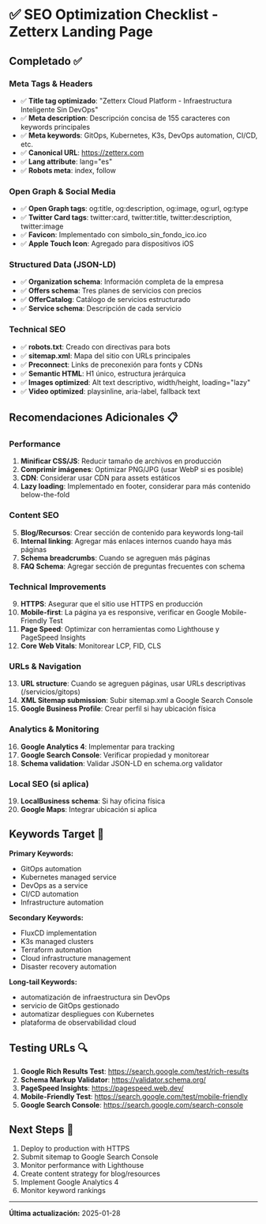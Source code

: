 # ✅ SEO Optimization Checklist - Zetterx Landing Page

## Completado ✅

### Meta Tags & Headers
- ✅ **Title tag optimizado**: "Zetterx Cloud Platform - Infraestructura Inteligente Sin DevOps"
- ✅ **Meta description**: Descripción concisa de 155 caracteres con keywords principales
- ✅ **Meta keywords**: GitOps, Kubernetes, K3s, DevOps automation, CI/CD, etc.
- ✅ **Canonical URL**: https://zetterx.com
- ✅ **Lang attribute**: lang="es"
- ✅ **Robots meta**: index, follow

### Open Graph & Social Media
- ✅ **Open Graph tags**: og:title, og:description, og:image, og:url, og:type
- ✅ **Twitter Card tags**: twitter:card, twitter:title, twitter:description, twitter:image
- ✅ **Favicon**: Implementado con simbolo_sin_fondo_ico.ico
- ✅ **Apple Touch Icon**: Agregado para dispositivos iOS

### Structured Data (JSON-LD)
- ✅ **Organization schema**: Información completa de la empresa
- ✅ **Offers schema**: Tres planes de servicios con precios
- ✅ **OfferCatalog**: Catálogo de servicios estructurado
- ✅ **Service schema**: Descripción de cada servicio

### Technical SEO
- ✅ **robots.txt**: Creado con directivas para bots
- ✅ **sitemap.xml**: Mapa del sitio con URLs principales
- ✅ **Preconnect**: Links de preconexión para fonts y CDNs
- ✅ **Semantic HTML**: H1 único, estructura jerárquica
- ✅ **Images optimized**: Alt text descriptivo, width/height, loading="lazy"
- ✅ **Video optimized**: playsinline, aria-label, fallback text

## Recomendaciones Adicionales 📋

### Performance
1. **Minificar CSS/JS**: Reducir tamaño de archivos en producción
2. **Comprimir imágenes**: Optimizar PNG/JPG (usar WebP si es posible)
3. **CDN**: Considerar usar CDN para assets estáticos
4. **Lazy loading**: Implementado en footer, considerar para más contenido below-the-fold

### Content SEO
5. **Blog/Recursos**: Crear sección de contenido para keywords long-tail
6. **Internal linking**: Agregar más enlaces internos cuando haya más páginas
7. **Schema breadcrumbs**: Cuando se agreguen más páginas
8. **FAQ Schema**: Agregar sección de preguntas frecuentes con schema

### Technical Improvements
9. **HTTPS**: Asegurar que el sitio use HTTPS en producción
10. **Mobile-first**: La página ya es responsive, verificar en Google Mobile-Friendly Test
11. **Page Speed**: Optimizar con herramientas como Lighthouse y PageSpeed Insights
12. **Core Web Vitals**: Monitorear LCP, FID, CLS

### URLs & Navigation
13. **URL structure**: Cuando se agreguen páginas, usar URLs descriptivas (/servicios/gitops)
14. **XML Sitemap submission**: Subir sitemap.xml a Google Search Console
15. **Google Business Profile**: Crear perfil si hay ubicación física

### Analytics & Monitoring
16. **Google Analytics 4**: Implementar para tracking
17. **Google Search Console**: Verificar propiedad y monitorear
18. **Schema validation**: Validar JSON-LD en schema.org validator

### Local SEO (si aplica)
19. **LocalBusiness schema**: Si hay oficina física
20. **Google Maps**: Integrar ubicación si aplica

## Keywords Target 🎯

**Primary Keywords:**
- GitOps automation
- Kubernetes managed service
- DevOps as a service
- CI/CD automation
- Infrastructure automation

**Secondary Keywords:**
- FluxCD implementation
- K3s managed clusters
- Terraform automation
- Cloud infrastructure management
- Disaster recovery automation

**Long-tail Keywords:**
- automatización de infraestructura sin DevOps
- servicio de GitOps gestionado
- automatizar despliegues con Kubernetes
- plataforma de observabilidad cloud

## Testing URLs 🔍

1. **Google Rich Results Test**: https://search.google.com/test/rich-results
2. **Schema Markup Validator**: https://validator.schema.org/
3. **PageSpeed Insights**: https://pagespeed.web.dev/
4. **Mobile-Friendly Test**: https://search.google.com/test/mobile-friendly
5. **Google Search Console**: https://search.google.com/search-console

## Next Steps 🚀

1. Deploy to production with HTTPS
2. Submit sitemap to Google Search Console
3. Monitor performance with Lighthouse
4. Create content strategy for blog/resources
5. Implement Google Analytics 4
6. Monitor keyword rankings

---
**Última actualización:** 2025-01-28
